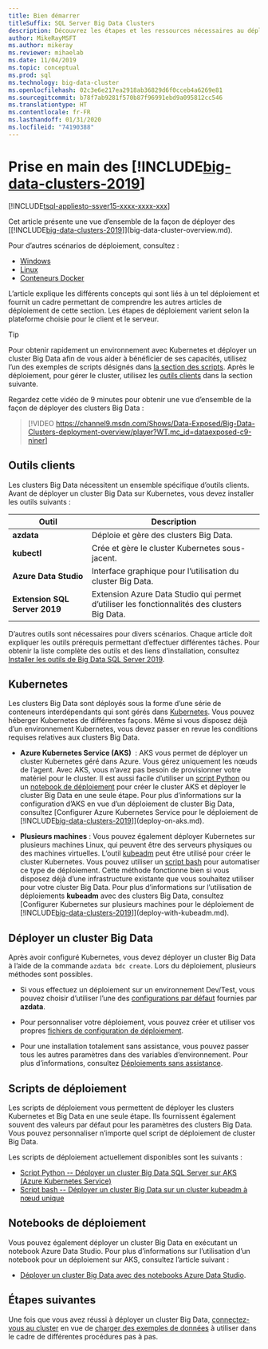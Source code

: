 ```yaml
---
title: Bien démarrer
titleSuffix: SQL Server Big Data Clusters
description: Découvrez les étapes et les ressources nécessaires au déploiement de clusters Big Data SQL Server.
author: MikeRayMSFT
ms.author: mikeray
ms.reviewer: mihaelab
ms.date: 11/04/2019
ms.topic: conceptual
ms.prod: sql
ms.technology: big-data-cluster
ms.openlocfilehash: 02c3e6e217ea2918ab36829d6f0cceb4a6269e81
ms.sourcegitcommit: b78f7ab9281f570b87f96991ebd9a095812cc546
ms.translationtype: HT
ms.contentlocale: fr-FR
ms.lasthandoff: 01/31/2020
ms.locfileid: "74190388"
---
```

# <a name="get-started-with-big-data-clusters-2019"></a>Prise en main des [!INCLUDE[big-data-clusters-2019](../includes/ssbigdataclusters-ss-nover.md)]

[!INCLUDE[tsql-appliesto-ssver15-xxxx-xxxx-xxx](../includes/tsql-appliesto-ssver15-xxxx-xxxx-xxx.md)]

Cet article présente une vue d’ensemble de la façon de déployer des [[!INCLUDE[big-data-clusters-2019](../includes/ssbigdataclusters-ver15.md)]](big-data-cluster-overview.md).

Pour d’autres scénarios de déploiement, consultez :

- [Windows](../database-engine/install-windows/install-sql-server.md)
- [Linux](../linux/sql-server-linux-setup.md)
- [Conteneurs Docker](../linux/sql-server-linux-configure-docker.md)

L’article explique les différents concepts qui sont liés à un tel déploiement et fournit un cadre permettant de comprendre les autres articles de déploiement de cette section. Les étapes de déploiement varient selon la plateforme choisie pour le client et le serveur.

> [!TIP]
> Pour obtenir rapidement un environnement avec Kubernetes et déployer un cluster Big Data afin de vous aider à bénéficier de ses capacités, utilisez l’un des exemples de scripts désignés dans [la section des scripts](#scripts). Après le déploiement, pour gérer le cluster, utilisez les [outils clients](#tools) dans la section suivante.

Regardez cette vidéo de 9 minutes pour obtenir une vue d’ensemble de la façon de déployer des clusters Big Data :

> [!VIDEO https://channel9.msdn.com/Shows/Data-Exposed/Big-Data-Clusters-deployment-overview/player?WT.mc_id=dataexposed-c9-niner]


## <a id="tools"></a> Outils clients

Les clusters Big Data nécessitent un ensemble spécifique d’outils clients. Avant de déployer un cluster Big Data sur Kubernetes, vous devez installer les outils suivants :

| Outil | Description |
|---|---|
| **azdata** | Déploie et gère des clusters Big Data. |
| **kubectl** | Crée et gère le cluster Kubernetes sous-jacent. |
| **Azure Data Studio** | Interface graphique pour l’utilisation du cluster Big Data. |
| **Extension SQL Server 2019** | Extension Azure Data Studio qui permet d’utiliser les fonctionnalités des clusters Big Data. |

D’autres outils sont nécessaires pour divers scénarios. Chaque article doit expliquer les outils prérequis permettant d’effectuer différentes tâches. Pour obtenir la liste complète des outils et des liens d’installation, consultez [Installer les outils de Big Data SQL Server 2019](deploy-big-data-tools.md).

## <a name="kubernetes"></a>Kubernetes

Les clusters Big Data sont déployés sous la forme d’une série de conteneurs interdépendants qui sont gérés dans [Kubernetes](https://kubernetes.io/docs/home). Vous pouvez héberger Kubernetes de différentes façons. Même si vous disposez déjà d’un environnement Kubernetes, vous devez passer en revue les conditions requises relatives aux clusters Big Data.

- **Azure Kubernetes Service (AKS)**  : AKS vous permet de déployer un cluster Kubernetes géré dans Azure. Vous gérez uniquement les nœuds de l’agent. Avec AKS, vous n’avez pas besoin de provisionner votre matériel pour le cluster. Il est aussi facile d’utiliser un [script Python](quickstart-big-data-cluster-deploy.md) ou un [notebook de déploiement](deploy-notebooks.md) pour créer le cluster AKS et déployer le cluster Big Data en une seule étape. Pour plus d’informations sur la configuration d’AKS en vue d’un déploiement de cluster Big Data, consultez [Configurer Azure Kubernetes Service pour le déploiement de [!INCLUDE[big-data-clusters-2019](../includes/ssbigdataclusters-ver15.md)]](deploy-on-aks.md).

- **Plusieurs machines** : Vous pouvez également déployer Kubernetes sur plusieurs machines Linux, qui peuvent être des serveurs physiques ou des machines virtuelles. L’outil [kubeadm](https://kubernetes.io/docs/setup/independent/create-cluster-kubeadm/) peut être utilisé pour créer le cluster Kubernetes. Vous pouvez utiliser un [script bash](deployment-script-single-node-kubeadm.md) pour automatiser ce type de déploiement. Cette méthode fonctionne bien si vous disposez déjà d’une infrastructure existante que vous souhaitez utiliser pour votre cluster Big Data. Pour plus d’informations sur l’utilisation de déploiements **kubeadm** avec des clusters Big Data, consultez [Configurer Kubernetes sur plusieurs machines pour le déploiement de [!INCLUDE[big-data-clusters-2019](../includes/ssbigdataclusters-ver15.md)]](deploy-with-kubeadm.md).

## <a name="deploy-a-big-data-cluster"></a>Déployer un cluster Big Data

Après avoir configuré Kubernetes, vous devez déployer un cluster Big Data à l’aide de la commande `azdata bdc create`. Lors du déploiement, plusieurs méthodes sont possibles.

- Si vous effectuez un déploiement sur un environnement Dev/Test, vous pouvez choisir d’utiliser l’une des [configurations par défaut](deployment-guidance.md#deploy) fournies par **azdata**.

- Pour personnaliser votre déploiement, vous pouvez créer et utiliser vos propres [fichiers de configuration de déploiement](deployment-guidance.md#configfile).

- Pour une installation totalement sans assistance, vous pouvez passer tous les autres paramètres dans des variables d’environnement. Pour plus d’informations, consultez [Déploiements sans assistance](deployment-guidance.md#unattended).


## <a id="scripts"></a> Scripts de déploiement

Les scripts de déploiement vous permettent de déployer les clusters Kubernetes et Big Data en une seule étape. Ils fournissent également souvent des valeurs par défaut pour les paramètres des clusters Big Data. Vous pouvez personnaliser n’importe quel script de déploiement de cluster Big Data.

Les scripts de déploiement actuellement disponibles sont les suivants :

- [Script Python -- Déployer un cluster Big Data SQL Server sur AKS (Azure Kubernetes Service)](quickstart-big-data-cluster-deploy.md)
- [Script bash -- Déployer un cluster Big Data sur un cluster kubeadm à nœud unique](deployment-script-single-node-kubeadm.md)

## <a name="deployment-notebooks"></a>Notebooks de déploiement

Vous pouvez également déployer un cluster Big Data en exécutant un notebook Azure Data Studio. Pour plus d’informations sur l’utilisation d’un notebook pour un déploiement sur AKS, consultez l’article suivant :

- [Déployer un cluster Big Data avec des notebooks Azure Data Studio](deploy-notebooks.md).

## <a name="next-steps"></a>Étapes suivantes

Une fois que vous avez réussi à déployer un cluster Big Data, [connectez-vous au cluster](connect-to-big-data-cluster.md) en vue de [charger des exemples de données](tutorial-load-sample-data.md) à utiliser dans le cadre de différentes procédures pas à pas.
